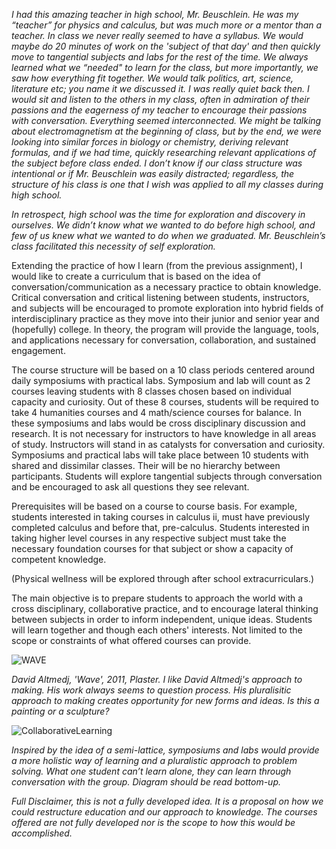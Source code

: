*I had this amazing teacher in high school, Mr. Beuschlein.  He was my “teacher” for physics and calculus, but was much more or a mentor than a teacher.  In class we never really seemed to have a syllabus.  We would maybe do 20 minutes of work on the 'subject of that day' and then quickly move to tangential subjects and labs for the rest of the time.  We always learned what we “needed" to learn for the class, but more importantly, we saw how everything fit together.  We would talk politics, art, science, literature etc; you name it we discussed it.  I was really quiet back then. I would sit and listen to the others in my class, often in admiration of their passions and the eagerness of my teacher to encourage their passions with conversation.  Everything seemed interconnected.  We might be talking about electromagnetism at the beginning of class, but by the end, we were looking into similar forces in biology or chemistry, deriving relevant formulas, and if we had time, quickly researching relevant applications of the subject before class ended.  I don’t know if our class structure was intentional or if Mr. Beuschlein was easily distracted; regardless, the structure of his class is one that I wish was applied to all my classes during high school.*

*In retrospect, high school was the time for exploration and discovery in ourselves.  We didn’t know what we wanted to do before high school, and few of us knew what we wanted to do when we graduated.  Mr. Beuschlein’s class facilitated this necessity of self exploration.*  

Extending the practice of how I learn (from the previous assignment), I would like to create a curriculum that is based on the idea of conversation/communication as a necessary practice to obtain knowledge.  Critical conversation and critical listening between students, instructors, and subjects will be encouraged to promote exploration into hybrid fields of interdisciplinary  practice as they move into their junior and senior year and (hopefully) college.  In theory, the program will provide the language, tools, and applications necessary for conversation, collaboration, and sustained engagement.

The course structure will be based on a 10 class periods centered around daily symposiums with practical labs.  Symposium and lab will count as 2 courses leaving students with 8 classes chosen based on individual capacity and curiosity.  Out of these 8 courses, students will be required to take 4 humanities courses and 4 math/science courses for balance.  In these symposiums and labs would be cross disciplinary discussion and research.  It is not necessary for instructors to have knowledge in all areas of study.  Instructors will stand in as catalysts for conversation and curiosity.  Symposiums and practical labs will take place between 10 students with shared and dissimilar classes.   Their will be no hierarchy between participants.   Students will explore tangential subjects through conversation and be encouraged to ask all questions they see relevant. 

Prerequisites will be based on a course to course basis.  For example, students interested in taking courses in calculus ii, must have previously completed calculus and before that, pre-calculus.  Students interested in taking higher level courses in any respective subject must take the necessary foundation courses for that subject or show a capacity of competent knowledge.

(Physical wellness will be explored through after school extracurriculars.)

The main objective is to prepare students to approach the world with a cross disciplinary, collaborative practice, and to encourage lateral thinking between subjects in order to inform independent, unique ideas. Students will learn together and though each others' interests.  Not limited to the scope or constraints of what offered courses can provide.

![WAVE](http://www.chesterdols.com/wp-content/uploads/2017/02/DavidAltmedj_Wave.jpg)

*David Altmedj, 'Wave', 2011, Plaster.  I like David Altmedj's approach to making.  His work always seems to question process.  His pluralisitic approach to making creates opportunity for new forms and ideas.  Is this a painting or a sculpture?*

![CollaborativeLearning](http://www.chesterdols.com/wp-content/uploads/2017/02/Screen-Shot-2017-02-05-at-11.16.17-AM.png)

*Inspired by the idea of a semi-lattice, symposiums and labs would provide a more holistic way of learning and a pluralistic approach to problem solving.  What one student can’t learn alone, they can learn through conversation with the group.  Diagram should be read bottom-up.*

*Full Disclaimer, this is not a fully developed idea.  It is a proposal on how we could restructure education and our approach to knowledge.  The courses offered are not fully developed nor is the scope to how this would be accomplished.*
